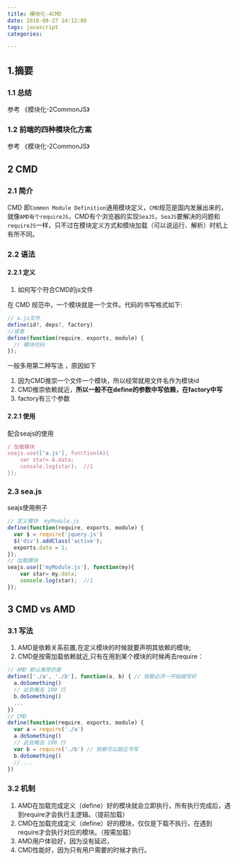 ```yaml
---
title: 模块化-4CMD
date: 2018-08-27 14:12:00
tags: javascript
categories:

---
```

<!-- more -->

## 1.摘要
### 1.1 总结
    
参考 《模块化-2CommonJS》

### 1.2  前端的四种模块化方案
参考 《模块化-2CommonJS》

## 2 CMD

### 2.1 简介

CMD 即`Common Module Definition`通用模块定义，`CMD`规范是国内发展出来的，就像`AMD有个requireJS`，CMD有个浏览器的实现`SeaJS`，`SeaJS`要解决的问题和`requireJS`一样，只不过在模块定义方式和模块加载（可以说运行、解析）时机上有所不同。



### 2.2 语法

#### 2.2.1 定义

1. 如何写个符合CMD的js文件

在 CMD 规范中，一个模块就是一个文件。代码的书写格式如下:
```javascript
// a.js文件
define(id?, deps?, factory)
//或者
define(function(require, exports, module) {
  // 模块代码
});

```
一般多用第二种写法 ，原因如下
1. 因为CMD推崇一个文件一个模块，所以经常就用文件名作为模块id
2. CMD推崇依赖就近，**所以一般不在define的参数中写依赖，在factory中写**
3. factory有三个参数

#### 2.2.1 使用

配合seajs的使用
```javascript
/ 加载模块
seajs.use(['a.js'], function(A){
    var star= A.data;
    console.log(star);  //1
});
```

### 2.3 sea.js

seajs使用例子

```javascript
// 定义模块  myModule.js
define(function(require, exports, module) {
  var $ = require('jquery.js')
  $('div').addClass('active');
  exports.data = 1;
});
// 加载模块
seajs.use(['myModule.js'], function(my){
    var star= my.data;
    console.log(star);  //1
});

```

## 3 CMD vs AMD

### 3.1 写法

1. AMD是依赖关系前置,在定义模块的时候就要声明其依赖的模块;
2. CMD是按需加载依赖就近,只有在用到某个模块的时候再去require：

```javascript
// AMD 默认推荐的是
define(['./a', './b'], function(a, b) { // 依赖必须一开始就写好
  a.doSomething()
  // 此处略去 100 行
  b.doSomething()
  ...
}) 
// CMD
define(function(require, exports, module) {
  var a = require('./a')
  a.doSomething()
  // 此处略去 100 行
  var b = require('./b') // 依赖可以就近书写
  b.doSomething()
  // ... 
})

```

### 3.2 机制

1. AMD在加载完成定义（define）好的模块就会立即执行，所有执行完成后，遇到require才会执行主逻辑。（提前加载）
2. CMD在加载完成定义（define）好的模块，仅仅是下载不执行，在遇到require才会执行对应的模块。（按需加载）
3. AMD用户体验好，因为没有延迟，
4. CMD性能好，因为只有用户需要的时候才执行。


